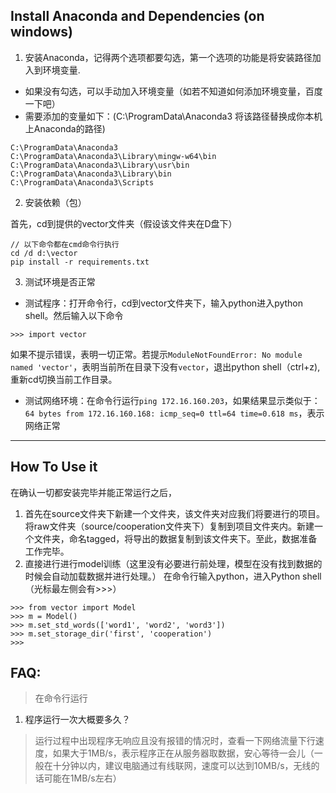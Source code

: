 
## Install Anaconda and Dependencies (on windows)
1. 安装Anaconda，记得两个选项都要勾选，第一个选项的功能是将安装路径加入到环境变量.  
* 如果没有勾选，可以手动加入环境变量（如若不知道如何添加环境变量，百度一下吧）  
* 需要添加的变量如下：(C:\ProgramData\Anaconda3 将该路径替换成你本机上Anaconda的路径)
```
C:\ProgramData\Anaconda3
C:\ProgramData\Anaconda3\Library\mingw-w64\bin
C:\ProgramData\Anaconda3\Library\usr\bin
C:\ProgramData\Anaconda3\Library\bin
C:\ProgramData\Anaconda3\Scripts
```
2. 安装依赖（包）

首先，cd到提供的vector文件夹（假设该文件夹在D盘下）
```
// 以下命令都在cmd命令行执行
cd /d d:\vector
pip install -r requirements.txt
```
3. 测试环境是否正常  

* 测试程序：打开命令行，cd到vector文件夹下，输入python进入python shell。然后输入以下命令
```
>>> import vector
```
如果不提示错误，表明一切正常。若提示`ModuleNotFoundError: No module named 'vector'`，表明当前所在目录下没有`vector`，退出python shell（ctrl+z), 重新cd切换当前工作目录。
* 测试网络环境：在命令行运行`ping 172.16.160.203`，如果结果显示类似于：`64 bytes from 172.16.160.168: icmp_seq=0 ttl=64 time=0.618 ms`，表示网络正常

---
## How To Use it
在确认一切都安装完毕并能正常运行之后，
1. 首先在source文件夹下新建一个文件夹，该文件夹对应我们将要进行的项目。将raw文件夹（source/cooperation文件夹下）复制到项目文件夹内。新建一个文件夹，命名tagged，将导出的数据复制到该文件夹下。至此，数据准备工作完毕。
2. 直接进行进行model训练（这里没有必要进行前处理，模型在没有找到数据的时候会自动加载数据并进行处理。）
在命令行输入python，进入Python shell（光标最左侧会有>>>）
```
>>> from vector import Model
>>> m = Model()
>>> m.set_std_words(['word1', 'word2', 'word3'])
>>> m.set_storage_dir('first', 'cooperation')
>>> 
```
## FAQ:
> 在命令行运行
1. 程序运行一次大概要多久？
> 运行过程中出现程序无响应且没有报错的情况时，查看一下网络流量下行速度，如果大于1MB/s，表示程序正在从服务器取数据，安心等待一会儿（一般在十分钟以内，建议电脑通过有线联网，速度可以达到10MB/s，无线的话可能在1MB/s左右）


